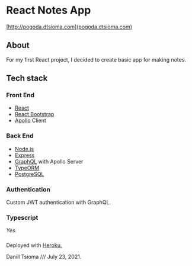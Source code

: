 # React Notes App

[http://pogoda.dtsioma.com](pogoda.dtsioma.com)

## About

For my first React project, I decided to create basic app for making notes. 

## Tech stack

### Front End

* [React](https://reactjs.org)
* [React Bootstrap](https://react-bootstrap.github.io)
* [Apollo](https://www.apollographql.com) Client

### Back End 

* [Node.js](https://nodejs.org/en/)
* [Express](https://expressjs.com)
* [GraphQL](https://graphql.org) with Apollo Server
* [TypeORM](https://typeorm.io)
* [PostgreSQL](https://www.postgresql.org)

### Authentication

Custom JWT authentication with GraphQL.

### Typescript

*Yes.*

### 
Deployed with [Heroku.](https://www.heroku.com)

Daniil Tsioma /// July 23, 2021.
